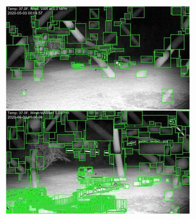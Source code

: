 ![20200503-000859-003904](in/20200503/20200503-000859-003904_0_.jpg)
![20200503-003909-010914](in/20200503/20200503-003909-010914_0_.jpg)
